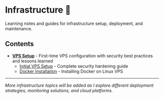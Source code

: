 # Infrastructure 🚀

Learning notes and guides for infrastructure setup, deployment, and maintenance.

## Contents

- **[VPS Setup](./vps/)** - First-time VPS configuration with security best practices and lessons learned
  - [Initial VPS Setup](./vps/1-setup.md) - Complete security hardening guide
  - [Docker Installation](./vps/docker-install.md) - Installing Docker on Linux VPS

---

*More infrastructure topics will be added as I explore different deployment strategies, monitoring solutions, and cloud platforms.*